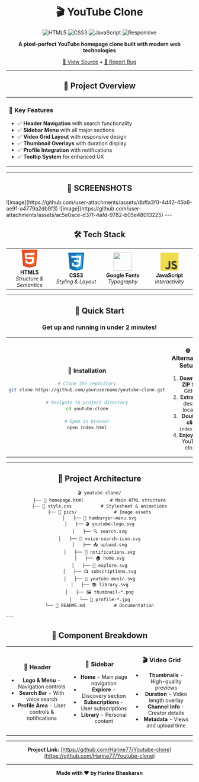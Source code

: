 <div align="center">

# 🎬 YouTube Clone

<img src="https://img.shields.io/badge/HTML5-E34F26?style=for-the-badge&logo=html5&logoColor=white" alt="HTML5">
<img src="https://img.shields.io/badge/CSS3-1572B6?style=for-the-badge&logo=css3&logoColor=white" alt="CSS3">
<img src="https://img.shields.io/badge/JavaScript-F7DF1E?style=for-the-badge&logo=javascript&logoColor=black" alt="JavaScript">
<img src="https://img.shields.io/badge/Responsive-Design-brightgreen?style=for-the-badge" alt="Responsive">

**A pixel-perfect YouTube homepage clone built with modern web technologies**

 [📁 View Source](https://github.com/Harine77/Youtube-clone) • [🐛 Report Bug](https://github.com/Harine77/Youtube-clone/issues)

</div>

---

<div align="center">

## 🎯 **Project Overview**

</div>

<table width="100%">
<tr>
<td width="50%">

### 🎨 **Key Features**

- ✅ **Header Navigation** with search functionality
- ✅ **Sidebar Menu** with all major sections
- ✅ **Video Grid Layout** with responsive design
- ✅ **Thumbnail Overlays** with duration display
- ✅ **Profile Integration** with notifications
- ✅ **Tooltip System** for enhanced UX

</td>
</tr>
</table>

---

<div align="center">

## 📸 **SCREENSHOTS**

</div>
![image](https://github.com/user-attachments/assets/dbffa3f0-4d42-45b6-ae91-a4779a2db9f3)
![image](https://github.com/user-attachments/assets/ac5e0ace-d37f-4afd-9782-b05e48013225)
---

<div align="center">

## 🛠️ **Tech Stack**

</div>

<div align="center">

<table>
<tr>
<td align="center" width="25%">
<img src="https://raw.githubusercontent.com/devicons/devicon/master/icons/html5/html5-original.svg" width="50" height="50"><br>
<strong>HTML5</strong><br>
<em>Structure & Semantics</em>
</td>
<td align="center" width="25%">
<img src="https://raw.githubusercontent.com/devicons/devicon/master/icons/css3/css3-original.svg" width="50" height="50"><br>
<strong>CSS3</strong><br>
<em>Styling & Layout</em>
</td>
<td align="center" width="25%">
<img src="https://fonts.google.com/icons?selected=Material+Icons" width="50" height="50"><br>
<strong>Google Fonts</strong><br>
<em>Typography</em>
</td>
<td align="center" width="25%">
<img src="https://raw.githubusercontent.com/devicons/devicon/master/icons/javascript/javascript-original.svg" width="50" height="50"><br>
<strong>JavaScript</strong><br>
<em>Interactivity</em>
</td>
</tr>
</table>

</div>

---

<div align="center">

## 🚀 **Quick Start**

</div>

<div align="center">

### **Get up and running in under 2 minutes!**

</div>

<table width="100%">
<tr>
<td width="50%" align="center">

### 🔧 **Installation**

```bash
# Clone the repository
git clone https://github.com/yourusername/youtube-clone.git

# Navigate to project directory
cd youtube-clone

# Open in browser
open index.html
```

</td>
<td width="50%" align="center">

### 🌐 **Alternative Setup**

1. **Download ZIP** from GitHub
2. **Extract** to desired location
3. **Double-click** `index.html`
4. **Enjoy** your YouTube clone!

</td>
</tr>
</table>

---

<div align="center">

## 📁 **Project Architecture**

</div>

<div align="center">

```
🎬 youtube-clone/
├── 📄 homepage.html          # Main HTML structure
├── 🎨 style.css           # Stylesheet & animations
├── 📸 pics/              # Image assets
│   ├── 🍔 hamburger-menu.svg
│   ├── 🎬 youtube-logo.svg
│   ├── 🔍 search.svg
│   ├── 🎤 voice-search-icon.svg
│   ├── 📤 upload.svg
│   ├── 🔔 notifications.svg
│   ├── 🏠 home.svg
│   ├── 🌟 explore.svg
│   ├── 📺 subscriptions.svg
│   ├── 🎵 youtube-music.svg
│   ├── 📚 library.svg
│   ├── 🖼️ thumbnail-*.png
│   └── 👤 profile-*.jpg
└── 📖 README.md           # Documentation
```

</div>
---

<div align="center">

## 🌟 **Component Breakdown**

</div>

<table width="100%">
<tr>
<td width="33%" align="center">

### 🎯 **Header**
- **Logo & Menu** - Navigation controls
- **Search Bar** - With voice search
- **Profile Area** - User controls & notifications

</td>
<td width="33%" align="center">

### 📱 **Sidebar**
- **Home** - Main page navigation
- **Explore** - Discovery section
- **Subscriptions** - User subscriptions
- **Library** - Personal content

</td>
<td width="33%" align="center">

### 🎬 **Video Grid**
- **Thumbnails** - High-quality previews
- **Duration** - Video length overlay
- **Channel Info** - Creator details
- **Metadata** - Views and upload time

</td>
</tr>
</table>

---
<div align="center">

**Project Link:** [https://github.com/Harine77/Youtube-clone](https://github.com/Harine77/Youtube-clone)

</div>

---

<div align="center">

**Made with ❤️ by Harine Bhaskaran**

</div>
